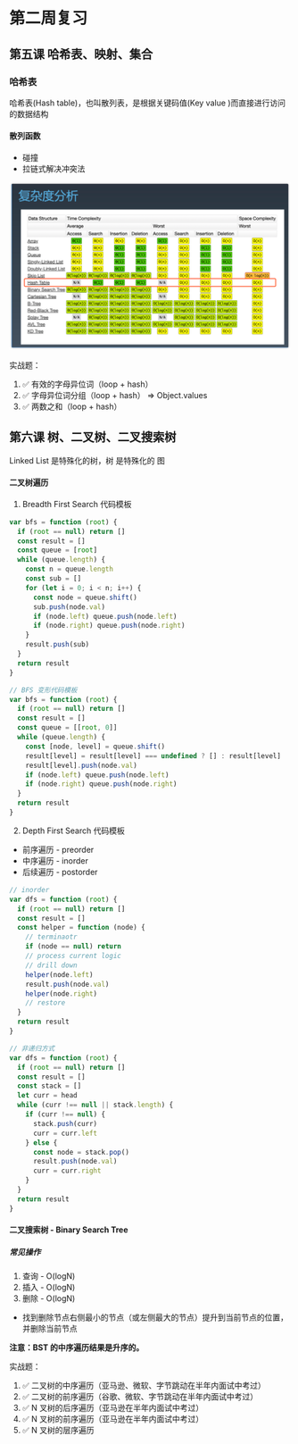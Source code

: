 # 第二周复习

## 第五课 哈希表、映射、集合
### 哈希表
哈希表(Hash table)，也叫散列表，是根据关键码值(Key value )而直接进行访问的数据结构

#### 散列函数
* 碰撞
* 拉链式解决冲突法

![复杂度分析](./o.png)

实战题：
1. ✅ 有效的字母异位词（loop + hash）
2. ✅ 字母异位词分组（loop + hash） => Object.values
3. ✅ 两数之和（loop + hash）

## 第六课 树、二叉树、二叉搜索树
Linked List 是特殊化的树，树 是特殊化的 图

#### 二叉树遍历
1. Breadth First Search 代码模板
```javascript
var bfs = function (root) {
  if (root == null) return []
  const result = []
  const queue = [root]
  while (queue.length) {
    const n = queue.length
    const sub = []
    for (let i = 0; i < n; i++) {
      const node = queue.shift()
      sub.push(node.val)
      if (node.left) queue.push(node.left)
      if (node.right) queue.push(node.right)
    }
    result.push(sub)
  }
  return result
}
```
```javascript
// BFS 变形代码模板
var bfs = function (root) {
  if (root == null) return []
  const result = []
  const queue = [[root, 0]]
  while (queue.length) {
    const [node, level] = queue.shift()
    result[level] = result[level] === undefined ? [] : result[level]
    result[level].push(node.val)
    if (node.left) queue.push(node.left)
    if (node.right) queue.push(node.right)
  }
  return result
}
```

2. Depth First Search  代码模板
  * 前序遍历 - preorder
  * 中序遍历 - inorder
  * 后续遍历 - postorder

```javascript 
// inorder
var dfs = function (root) {
  if (root == null) return []
  const result = []
  const helper = function (node) {
    // terminaotr
    if (node == null) return
    // process current logic
    // drill down
    helper(node.left)
    result.push(node.val)
    helper(node.right)
    // restore
  }
  return result
}
```
```javascript
// 非递归方式
var dfs = function (root) {
  if (root == null) return []
  const result = []
  const stack = []
  let curr = head
  while (curr !== null || stack.length) {
    if (curr !== null) {
      stack.push(curr)
      curr = curr.left
    } else {
      const node = stack.pop()
      result.push(node.val)
      curr = curr.right
    }
  }
  return result
}
```

#### 二叉搜索树 - Binary Search Tree
##### 常见操作
1. 查询 - O(logN)
2. 插入 - O(logN)
3. 删除 - O(logN)
  * 找到删除节点右侧最小的节点（或左侧最大的节点）提升到当前节点的位置，并删除当前节点

**注意：BST 的中序遍历结果是升序的。**

实战题：
1. ✅ 二叉树的中序遍历（亚马逊、微软、字节跳动在半年内面试中考过）
2. ✅ 二叉树的前序遍历（谷歌、微软、字节跳动在半年内面试中考过）
3. ✅ N 叉树的后序遍历（亚马逊在半年内面试中考过）
4. ✅ N 叉树的前序遍历（亚马逊在半年内面试中考过）
5. ✅ N 叉树的层序遍历


